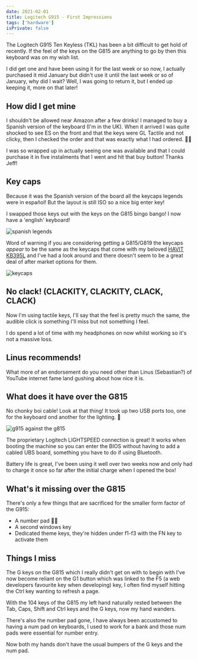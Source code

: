```yaml
---
date: 2021-02-01
title: Logitech G915 - First Impressions
tags: ['hardware']
isPrivate: false
---
```


<script>
  import { YouTube } from 'sveltekit-embed'
</script>

The Logitech G915 Ten Keyless (TKL) has been a bit difficult to get
hold of recently. If the feel of the keys on the G815 are anything to
go by then this keyboard was on my wish list.

I did get one and have been using it for the last week or so now, I
actually purchased it mid January but didn't use it until the last
week or so of January, why did I wait? Well, I was going to return it,
but I ended up keeping it, more on that later!

## How did I get mine

I shouldn't be allowed near Amazon after a few drinks! I managed to
buy a Spanish version of the keyboard (I'm in the UK). When it arrived
I was quite shocked to see ES on the front and that the keys were GL
Tactile and not clicky, then I checked the order and that was exactly
what I had ordered. 🤦‍♀️

<!-- cSpell:ignore clicky -->

I was so wrapped up in actually seeing one was available and that I
could purchase it in five instalments that I went and hit that buy
button! Thanks Jeff!

## Key caps

Because it was the Spanish version of the board all the keycaps
legends were in español! But the layout is still ISO so a nice big
enter key!

<!-- cSpell:ignore bango -->

I swapped those keys out with the keys on the G815 bingo bango! I now
have a 'english' keyboard!

![spanish legends]

Word of warning if you are considering getting a G815/G819 the keycaps
_appear_ to be the same as the keycaps that come with my beloved
[HAVIT KB395L] and I've had a look around and there doesn't seem to be
a great deal of after market options for them.

![keycaps]

<!-- cSpell:ignore CLACKITY -->

## No clack! (CLACKITY, CLACKITY, CLACK, CLACK)

Now I'm using tactile keys, I'll say that the feel is pretty much the
same, the audible click is something I'll miss but not something I
feel.

I do spend a lot of time with my headphones on now whilst working so
it's not a massive loss.

## Linus recommends!

What more of an endorsement do you need other than Linus (Sebastian?)
of YouTube internet fame land gushing about how nice it is.

<YouTube youTubeId="-rBV4I_LWhg" />

## What does it have over the G815

<!-- cSpell:ignore chonky,LIGHTSPEED -->

No chonky boi cable! Look at that thing! It took up two USB ports too,
one for the keyboard ond another for the lighting. 😬

![g915 against the g815]

The proprietary Logitech LIGHTSPEED connection is great! It works when
booting the machine so you can enter the BIOS without having to add a
cabled UBS board, something you have to do if using Bluetooth.

Battery life is great, I've been using it well over two weeks now and
only had to charge it once so far after the initial charge when I
opened the box!

## What's it missing over the G815

There's only a few things that are sacrificed for the smaller form
factor of the G915:

- A number pad 🤦‍♀️
- A second windows key
- Dedicated theme keys, they're hidden under f1-f3 with the FN key to
  activate them

## Things I miss

The G keys on the G815 which I really didn't get on with to begin with
I've now become reliant on the G1 button which was linked to the F5 (a
web developers favourite key when developing) key, I often find myself
hitting the Ctrl key wanting to refresh a page.

With the 104 keys of the G815 my left hand naturally rested between
the Tab, Caps, Shift and Ctrl keys and the G keys, now my hand
wanders.

There's also the number pad gone, I have always been accustomed to
having a num pad on keyboards, I used to work for a bank and those num
pads were essential for number entry.

Now both my hands don't have the usual bumpers of the G keys and the
num pad.

<!-- Links -->

[logitech g815]: https://scottspence.com/posts/logitech-g815/
[havit kb395l]: https://www.amazon.co.uk/gp/product/B0767YQQTQ

<!-- Images -->

[spanish legends]:
	https://res.cloudinary.com/defkmsrpw/image/upload/q_auto,f_auto/v1615188902/scottspence.com/spanish-legends-2c9ffb19704555e761d1d2d83ffe7a33.jpg
[keycaps]:
	https://res.cloudinary.com/defkmsrpw/image/upload/q_auto,f_auto/v1614858540/scottspence.com/keycaps-d4f3e414fa34853047761ab600d9bebf.jpg
[g915 against the g815]:
	https://res.cloudinary.com/defkmsrpw/image/upload/q_auto,f_auto/v1615238186/scottspence.com/chonka-cable-af6436ccf3dfc4d4654c0305367b3b67.jpg
